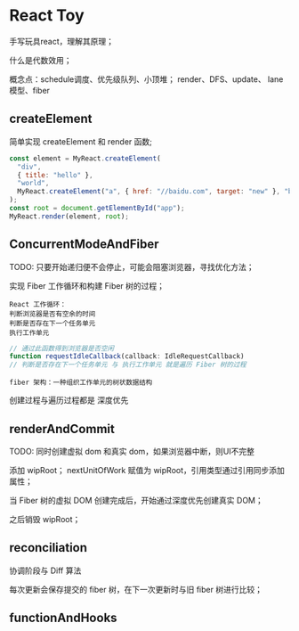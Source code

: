 # React Toy

手写玩具react，理解其原理；

什么是代数效用；

概念点：schedule调度、优先级队列、小顶堆；
render、DFS、update、
lane模型、fiber

## createElement

简单实现 createElement 和 render 函数;

```js
const element = MyReact.createElement(
  "div",
  { title: "hello" },
  "world",
  MyReact.createElement("a", { href: "//baidu.com", target: "new" }, "baidu")
);
const root = document.getElementById("app");
MyReact.render(element, root);
```

## ConcurrentModeAndFiber

TODO: 只要开始递归便不会停止，可能会阻塞浏览器，寻找优化方法；

实现 Fiber 工作循环和构建 Fiber 树的过程；

```TextPlain
React 工作循环：
判断浏览器是否有空余的时间
判断是否存在下一个任务单元
执行工作单元
```

```js
// 通过此函数得到浏览器是否空闲
function requestIdleCallback(callback: IdleRequestCallback)
// 判断是否存在下一个任务单元 与 执行工作单元 就是遍历 Fiber 树的过程
```

```TextPlain
fiber 架构：一种组织工作单元的树状数据结构
```

创建过程与遍历过程都是 深度优先

## renderAndCommit

TODO: 同时创建虚拟 dom 和真实 dom，如果浏览器中断，则UI不完整

添加 wipRoot； nextUnitOfWork 赋值为 wipRoot，引用类型通过引用同步添加属性；

当 Fiber 树的虚拟 DOM 创建完成后，开始通过深度优先创建真实 DOM；

之后销毁 wipRoot；

## reconciliation

协调阶段与 Diff 算法

每次更新会保存提交的 fiber 树，在下一次更新时与旧 fiber 树进行比较；

## functionAndHooks

